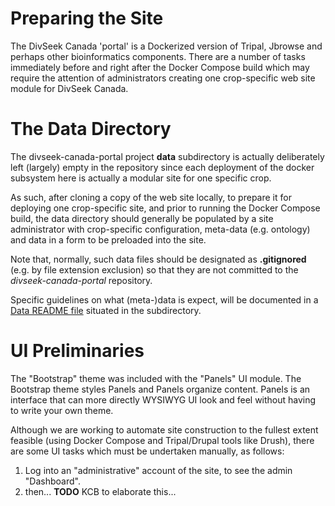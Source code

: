# Preparing the Site

The DivSeek Canada 'portal' is a Dockerized version of Tripal, Jbrowse and perhaps other bioinformatics components.
There are a number of tasks immediately before and right after the Docker Compose build which may require the
attention of administrators creating one crop-specific web site module for DivSeek Canada.

# The Data Directory

The divseek-canada-portal project **data** subdirectory is actually deliberately left (largely) empty in the repository since
each deployment of the docker subsystem here is actually a modular site for one specific crop. 

As such, after cloning a copy of the web site locally, to prepare it for deploying one crop-specific site, and prior
to running the Docker Compose build, the data directory should generally be populated by a site administrator with 
crop-specific configuration, meta-data (e.g. ontology) and data in a form to be preloaded into the site.  

Note that, normally, such data files should be designated as **.gitignored** (e.g. by file extension exclusion) so that
they are not committed to the _divseek-canada-portal_ repository.

Specific guidelines on what (meta-)data is expect, will be documented in a [Data README file](../data/README.md) situated
in the subdirectory.

# UI Preliminaries

The "Bootstrap" theme was included with the "Panels" UI module. The Bootstrap theme styles Panels and Panels organize 
content. Panels is an interface that can more directly WYSIWYG UI look and feel without having to write your own theme. 

Although we are working to automate site construction to the fullest extent feasible (using Docker Compose and 
Tripal/Drupal tools like Drush), there are some UI tasks which must be undertaken manually, as follows:

1. Log into an "administrative" account of the site, to see the admin "Dashboard".
2. then... **TODO** KCB to elaborate this...

